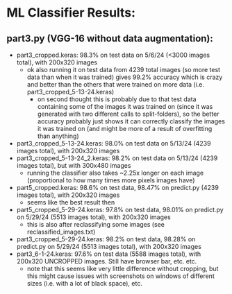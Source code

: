 # ML Classifier Results:

## part3.py (VGG-16 without data augmentation):

- part3_cropped.keras: 98.3% on test data on 5/6/24 (<3000 images total), with 200x320 images
  - ok also running it on test data from 4239 total images (so more test data than when it was trained)
    gives 99.2% accuracy which is crazy and better than the others that were trained on more data (i.e. part3_cropped_5-13-24.keras)
    - on second thought this is probably due to that test data containing some of the images it was
      trained on (since it was generated with two different calls to split-folders), so the better
      accuracy probably just shows it can correctly classify the images it was trained on (and might
      be more of a result of overfitting than anything)
- part3_cropped_5-13-24.keras: 98.0% on test data on 5/13/24 (4239 images total), with 200x320 images
- part3_cropped_5-13-24_2.keras: 98.2% on test data on 5/13/24 (4239 images total), but with 300x480 images
  - running the classifier also takes ~2.25x longer on each image (proportional to how many times more pixels images have)
- part5_cropped.keras: 98.6% on test data, 98.47% on predict.py (4239 images total), with 200x320 images
  - seems like the best result then
- part5_cropped_5-29-24.keras: 97.8% on test data, 98.01% on predict.py on 5/29/24 (5513 images total), with 200x320 images
  - this is also after reclassifying some images (see reclassified_images.txt)
- part3_cropped_5-29-24.keras: 98.2% on test data, 98.28% on predict.py on 5/29/24 (5513 images total), with 200x320 images
- part3_6-1-24.keras: 97.6% on test data (5588 images total), with 200x320 UNCROPPED images. Still have browser bar, etc. etc.
  - note that this seems like very little difference without cropping, but this might cause issues with screenshots on windows
    of different sizes (i.e. with a lot of black space), etc.
